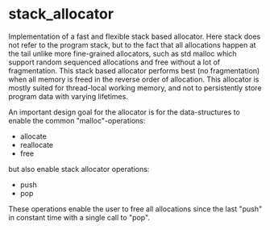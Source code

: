 # stack_allocator
Implementation of a fast and flexible stack based allocator. Here stack does not refer to the program stack, but to the fact that all allocations happen at the tail unlike more fine-grained allocators, such as std malloc which support random sequenced allocations and free without a lot of fragmentation. This stack based allocator performs best (no fragmentation) when all memory is freed in the reverse order of allocation. This allocator is mostly suited for thread-local working memory, and not to persistently store program data with varying lifetimes.

An important design goal for the allocator is for the data-structures to enable the common "malloc"-operations:
<ul>
  <li>allocate</li>
  <li>reallocate</li>
  <li>free</li>
</ul>

but also enable stack allocator operations:
<ul>
  <li>push</li>
  <li>pop</li>
</ul>
These operations enable the user to free all allocations since the last "push" in constant time with a single call to "pop".
